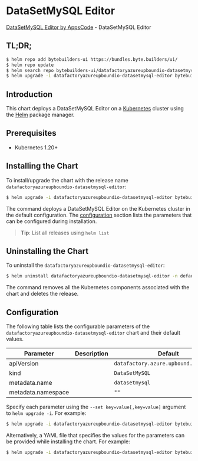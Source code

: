 # DataSetMySQL Editor

[DataSetMySQL Editor by AppsCode](https://byte.builders) - DataSetMySQL Editor

## TL;DR;

```bash
$ helm repo add bytebuilders-ui https://bundles.byte.builders/ui/
$ helm repo update
$ helm search repo bytebuilders-ui/datafactoryazureupboundio-datasetmysql-editor --version=v0.4.18
$ helm upgrade -i datafactoryazureupboundio-datasetmysql-editor bytebuilders-ui/datafactoryazureupboundio-datasetmysql-editor -n default --create-namespace --version=v0.4.18
```

## Introduction

This chart deploys a DataSetMySQL Editor on a [Kubernetes](http://kubernetes.io) cluster using the [Helm](https://helm.sh) package manager.

## Prerequisites

- Kubernetes 1.20+

## Installing the Chart

To install/upgrade the chart with the release name `datafactoryazureupboundio-datasetmysql-editor`:

```bash
$ helm upgrade -i datafactoryazureupboundio-datasetmysql-editor bytebuilders-ui/datafactoryazureupboundio-datasetmysql-editor -n default --create-namespace --version=v0.4.18
```

The command deploys a DataSetMySQL Editor on the Kubernetes cluster in the default configuration. The [configuration](#configuration) section lists the parameters that can be configured during installation.

> **Tip**: List all releases using `helm list`

## Uninstalling the Chart

To uninstall the `datafactoryazureupboundio-datasetmysql-editor`:

```bash
$ helm uninstall datafactoryazureupboundio-datasetmysql-editor -n default
```

The command removes all the Kubernetes components associated with the chart and deletes the release.

## Configuration

The following table lists the configurable parameters of the `datafactoryazureupboundio-datasetmysql-editor` chart and their default values.

|     Parameter      | Description |                      Default                      |
|--------------------|-------------|---------------------------------------------------|
| apiVersion         |             | <code>datafactory.azure.upbound.io/v1beta1</code> |
| kind               |             | <code>DataSetMySQL</code>                         |
| metadata.name      |             | <code>datasetmysql</code>                         |
| metadata.namespace |             | <code>""</code>                                   |


Specify each parameter using the `--set key=value[,key=value]` argument to `helm upgrade -i`. For example:

```bash
$ helm upgrade -i datafactoryazureupboundio-datasetmysql-editor bytebuilders-ui/datafactoryazureupboundio-datasetmysql-editor -n default --create-namespace --version=v0.4.18 --set apiVersion=datafactory.azure.upbound.io/v1beta1
```

Alternatively, a YAML file that specifies the values for the parameters can be provided while
installing the chart. For example:

```bash
$ helm upgrade -i datafactoryazureupboundio-datasetmysql-editor bytebuilders-ui/datafactoryazureupboundio-datasetmysql-editor -n default --create-namespace --version=v0.4.18 --values values.yaml
```
